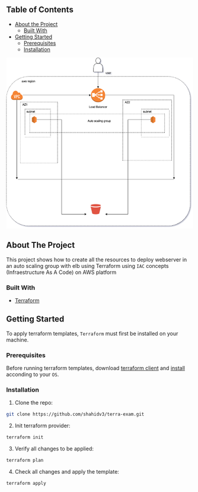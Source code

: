 <!-- TABLE OF CONTENTS -->
## Table of Contents

* [About the Project](#about-the-project)
  * [Built With](#built-with)
* [Getting Started](#getting-started)
  * [Prerequisites](#prerequisites)
  * [Installation](#installation)

<!-- High level architecture diagram -->
![Alt text](terra1.png?raw=true "Title")

<!-- ABOUT THE PROJECT -->
## About The Project

This project shows how to create all the resources to deploy webserver in an auto scaling group with elb using Terraform using `IAC` concepts (Infraestructure As A Code) on AWS platform 

<!-- TECHNOLOGIES -->
### Built With
* [Terraform](https://www.terraform.io)

<!-- GETTING STARTED -->
## Getting Started

To apply terraform templates, `Terraform` must first be installed on your machine. 

### Prerequisites

Before running terraform templates, download [terraform client](https://www.terraform.io/downloads.html) and [install](https://learn.hashicorp.com/terraform/getting-started/install.html) acconding to your `OS`.

### Installation

1. Clone the repo:
```sh
git clone https://github.com/shahidv3/terra-exam.git
```
2. Init terraform provider:
```sh
terraform init
```
3. Verify all changes to be applied:
```sh
terraform plan
```
4. Check all changes and apply the template:
```sh
terraform apply
```
